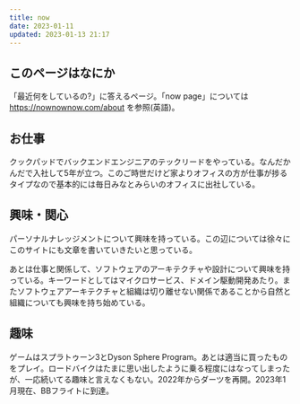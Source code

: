 ```yaml
---
title: now
date: 2023-01-11
updated: 2023-01-13 21:17
---
```


## このページはなにか

「最近何をしているの?」に答えるページ。「now page」については https://nownownow.com/about を参照(英語)。

## お仕事

クックパッドでバックエンドエンジニアのテックリードをやっている。なんだかんだで入社して5年が立つ。このご時世だけど家よりオフィスの方が仕事が捗るタイプなので基本的には毎日みなとみらいのオフィスに出社している。

## 興味・関心

パーソナルナレッジメントについて興味を持っている。この辺については徐々にこのサイトにも文章を書いていきたいと思っている。

あとは仕事と関係して、ソフトウェアのアーキテクチャや設計について興味を持っている。キーワードとしてはマイクロサービス、ドメイン駆動開発あたり。またソフトウェアアーキテクチャと組織は切り離せない関係であることから自然と組織についても興味を持ち始めている。

## 趣味

ゲームはスプラトゥーン3とDyson Sphere Program。あとは適当に買ったものをプレイ。ロードバイクはたまに思い出したように乗る程度にはなってしまったが、一応続いてる趣味と言えなくもない。2022年からダーツを再開。2023年1月現在、BBフライトに到達。
